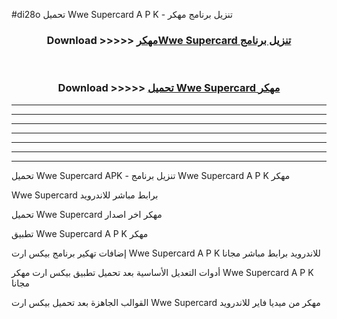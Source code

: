 #di28o تحميل Wwe Supercard  A P K - تنزيل برنامج مهكر



<div align="center">
<h3>Download >>>>> <a href="https://runaway1.web.app/?sq=Wwe Supercard ">مهكرWwe Supercard  تنزيل برنامج</a></h3><br>

<h3>Download >>>>> <a href="https://runaway1.web.app/?sq=Wwe Supercard ">تحميل Wwe Supercard  مهكر</a></h3>
</div>


----------------------------------------------------------

----------------------------------------------------------

----------------------------------------------------------

----------------------------------------------------------

----------------------------------------------------------

----------------------------------------------------------

----------------------------------------------------------

تحميل Wwe Supercard  APK - تنزيل برنامج Wwe Supercard  A P K مهكر

Wwe Supercard  برابط مباشر للاندرويد

تحميل Wwe Supercard  مهكر اخر اصدار

تطبيق Wwe Supercard  A P K مهكر

إضافات تهكير برنامج بيكس ارت Wwe Supercard  A P K للاندرويد برابط مباشر مجانا

أدوات التعديل الأساسية بعد تحميل تطبيق بيكس ارت مهكر Wwe Supercard  A P K مجانا

القوالب الجاهزة بعد تحميل بيكس ارت Wwe Supercard  مهكر من ميديا فاير للاندرويد



